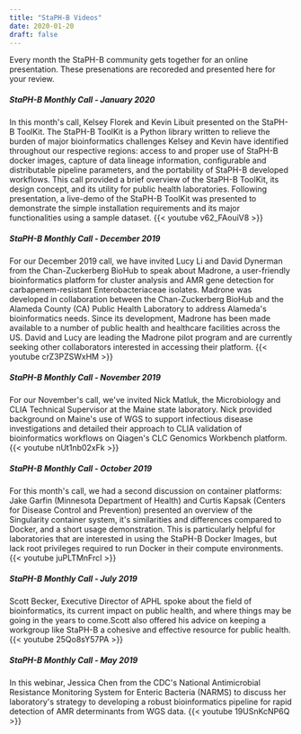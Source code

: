 ```yaml
---
title: "StaPH-B Videos"
date: 2020-01-20
draft: false
---
```

Every month the StaPH-B community gets together for an online presentation. These presenations are recoreded and presented here for your review.

##### StaPH-B Monthly Call - January 2020
In this month's call, Kelsey Florek and Kevin Libuit presented on the StaPH-B ToolKit. The StaPH-B ToolKit is a Python library written to relieve the burden of major bioinformatics challenges Kelsey and Kevin have identified throughout our respective regions: access to and proper use of StaPH-B docker images, capture of data lineage information, configurable and distributable pipeline parameters, and the portability of StaPH-B developed workflows. This call provided a brief overview of the StaPH-B ToolKit, its design concept, and its utility for public health laboratories. Following presentation,  a live-demo of the StaPH-B ToolKit was presented to demonstrate the simple installation requirements and its major functionalities using a sample dataset.
{{< youtube v62_FAouiV8 >}}

##### StaPH-B Monthly Call - December 2019
For our December 2019 call, we have invited Lucy Li and David Dynerman from the Chan-Zuckerberg BioHub to speak about Madrone, a user-friendly bioinformatics platform for cluster analysis and AMR gene detection for carbapenem-resistant Enterobacteriaceae isolates. Madrone was developed in collaboration between the Chan-Zuckerberg BioHub and the Alameda County (CA) Public Health Laboratory to address Alameda's bioinformatics needs. Since its development, Madrone has been made available to a number of public health and healthcare facilities across the US. David and Lucy are leading the Madrone pilot program and are currently seeking other collaborators interested in accessing their platform.
{{< youtube crZ3PZSWxHM >}}

##### StaPH-B Monthly Call - November 2019
For our November's call, we've invited Nick Matluk, the Microbiology and CLIA Technical Supervisor at the Maine state laboratory. Nick provided background on Maine's use of WGS to support infectious disease investigations and detailed their approach to CLIA validation of bioinformatics workflows on Qiagen's CLC Genomics Workbench platform.
{{< youtube nUt1nb02xFk >}}

##### StaPH-B Monthly Call - October 2019
For this month's call, we had a second discussion on container platforms: Jake Garfin (Minnesota Department of Health) and Curtis Kapsak (Centers for Disease Control and Prevention) presented an overview of the Singularity container system, it's similarities and differences compared to Docker, and a short usage demonstration. This is particularly helpful for laboratories that are interested in using the StaPH-B Docker Images, but lack root privileges required to run Docker in their compute environments.
{{< youtube juPLTMnFrcI >}}

##### StaPH-B Monthly Call - July 2019
Scott Becker, Executive Director of APHL spoke about the field of bioinformatics, its current impact on public health, and where things may be going in the years to come.Scott also offered his advice on keeping a workgroup like StaPH-B a cohesive and effective resource for public health.
{{< youtube 25Qo8sY57PA >}}

##### StaPH-B Monthly Call - May 2019
In this webinar, Jessica Chen from the CDC's National Antimicrobial Resistance Monitoring System for Enteric Bacteria (NARMS) to discuss her laboratory's strategy to developing a robust bioinformatics pipeline for rapid detection of AMR determinants from WGS data.
{{< youtube 19USnKcNP6Q >}}
